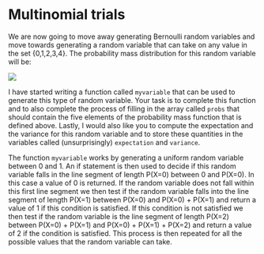 # Multinomial trials

We are now going to move away generating Bernoulli random variables and move towards generating a random variable that can take on any value in the set {0,1,2,3,4}.  The probability mass distribution for this random variable will be:

![](https://render.githubusercontent.com/render/math?math=P(X=0)=0.5\qquad\P(X=1)=0.1\qquad\P(X=2)=0.2\qquad\P(X=3)=0.05\qquad\P(X=0.15)=0.15)

I have started writing a function called `myvariable` that can be used to generate this type of random variable.  Your task is to complete this function and to also complete the process of filling in the array called `probs` that should contain the five elements of the probability mass function that is defined above.  Lastly, I would also like you to compute the expectation and the variance for this random variable and to store these quantities in the variables called (unsurprisingly) `expectation` and `variance`.

The function `myvariable` works by generating a uniform random variable between 0 and 1.  An if statement is then used to decide if this random variable falls in the line segment of length P(X=0) between 0 and P(X=0).  In this case a value of 0 is returned.  If the random variable does not fall within this first line segment we then test if the random variable falls into the line segment of length P(X=1) between P(X=0) and P(X=0) + P(X=1) and return a value of 1 if this condition is satisfied.  If this condition is not satisfied we then test if the random variable is the line segment of length P(X=2) between P(X=0) + P(X=1) and P(X=0) + P(X=1) + P(X=2) and return a value of 2 if the condition is satisfied.  This process is then repeated for all the possible values that the random variable can take.
